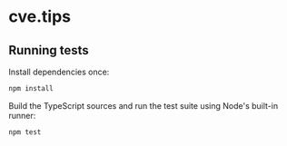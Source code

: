 # cve.tips

## Running tests

Install dependencies once:

```bash
npm install
```

Build the TypeScript sources and run the test suite using Node's built-in runner:

```bash
npm test
```
